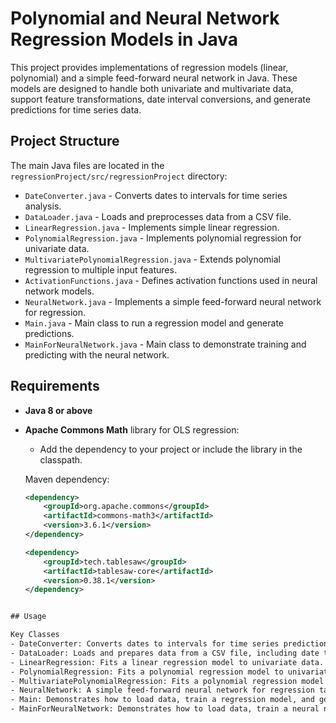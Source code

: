# Polynomial and Neural Network Regression Models in Java

This project provides implementations of regression models (linear, polynomial) and a simple feed-forward neural network in Java. These models are designed to handle both univariate and multivariate data, support feature transformations, date interval conversions, and generate predictions for time series data. 

## Project Structure

The main Java files are located in the `regressionProject/src/regressionProject` directory:

- `DateConverter.java` - Converts dates to intervals for time series analysis.
- `DataLoader.java` - Loads and preprocesses data from a CSV file.
- `LinearRegression.java` - Implements simple linear regression.
- `PolynomialRegression.java` - Implements polynomial regression for univariate data.
- `MultivariatePolynomialRegression.java` - Extends polynomial regression to multiple input features.
- `ActivationFunctions.java` - Defines activation functions used in neural network models.
- `NeuralNetwork.java` - Implements a simple feed-forward neural network for regression.
- `Main.java` - Main class to run a regression model and generate predictions.
- `MainForNeuralNetwork.java` - Main class to demonstrate training and predicting with the neural network.

## Requirements

- **Java 8 or above**
- **Apache Commons Math** library for OLS regression:
  - Add the dependency to your project or include the library in the classpath.

  Maven dependency:
  ```xml
  <dependency>
      <groupId>org.apache.commons</groupId>
      <artifactId>commons-math3</artifactId>
      <version>3.6.1</version>
  </dependency>
  
  <dependency>
      <groupId>tech.tablesaw</groupId>
      <artifactId>tablesaw-core</artifactId>
      <version>0.38.1</version>
  </dependency>
```xml

## Usage

Key Classes
- DateConverter: Converts dates to intervals for time series predictions and back to date format.
- DataLoader: Loads and prepares data from a CSV file, including date transformation and feature extraction.
- LinearRegression: Fits a linear regression model to univariate data.
- PolynomialRegression: Fits a polynomial regression model to univariate data.
- MultivariatePolynomialRegression: Fits a polynomial regression model to multivariate data, transforming features to polynomial terms.
- NeuralNetwork: A simple feed-forward neural network for regression tasks with customizable layers and activation functions.
- Main: Demonstrates how to load data, train a regression model, and generate predictions.
- MainForNeuralNetwork: Demonstrates how to load data, train a neural network, and make predictions.
